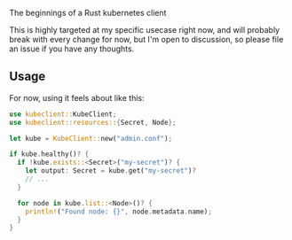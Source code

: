 The beginnings of a Rust kubernetes client

This is highly targeted at my specific usecase right now, and will probably break with every change for now,
but I'm open to discussion, so please file an issue if you have any thoughts.

## Usage

For now, using it feels about like this:

```rust
use kubeclient::KubeClient;
use kubeclient::resources::{Secret, Node};

let kube = KubeClient::new("admin.conf");

if kube.healthy()? {
  if !kube.exists::<Secret>("my-secret")? {
    let output: Secret = kube.get("my-secret")?
    // ...
  }

  for node in kube.list::<Node>()? {
    println!("Found node: {}", node.metadata.name);
  }
}
```
